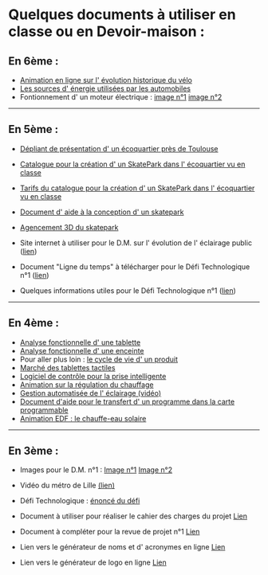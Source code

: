 # Quelques documents à utiliser en classe ou en Devoir-maison :

## En 6ème :

* [Animation en ligne sur l' évolution historique du vélo](images/evolution_velo.swf)
* [ Les sources d' énergie utilisées par les automobiles ](docs6/index.html)
* Fontionnement d' un moteur électrique : [image n°1](images/moteur-elec-6.gif) [image n°2](moteur-electrique.gif)

----------------
## En 5ème :

* [Dépliant de présentation d' un écoquartier près de Toulouse](http://www.mairie-balma.fr/upload/Le_guide_ecoquartier_vidailhan.pdf)
* [Catalogue pour la création d' un SkatePark dans l' écoquartier vu en classe](images/catalogue.pdf)
* [Tarifs du catalogue pour la création d' un SkatePark dans l' écoquartier vu en classe](images/tarifs.pdf)
* [Document d' aide à la conception d' un skatepark](images/Aide-skateparc.pdf)
* [Agencement 3D du skatepark](images/skatepark.skp)

* Site internet à utiliser pour le D.M. sur l' évolution de l' éclairage public ([lien](http://phozagora.free.fr/?surfpage=Historique))

* Document "Ligne du temps" à télécharger pour le Défi Technologique n°1 ([lien](images/ligne-du-temps.xmind))
* Quelques informations utiles pour le Défi Technologique n°1 ([lien](images/quelques-infos.pdf))

----------------
## En 4ème :

* [Analyse fonctionnelle d' une tablette](images/aftablette/)
* [Analyse fonctionnelle d' une enceinte](images/docs4/enceinte.exe)
* Pour aller plus loin : [le cycle de vie d' un produit](https://www.youtube.com/watch?v=XNL--RhmIHM)
* [Marché des tablettes tactiles](images/docs4/gfk/)
* [Logiciel de contrôle pour la prise intelligente](images/AwoxSmartControl.apk)
* [Animation sur la régulation du chauffage](images/chauffage.swf)
* [Gestion automatisée de l' éclairage (vidéo)](images/eclairageauto.mp4)
* [Document d'aide pour le transfert d' un programme dans la carte programmable](images/aidembot.pdf)
* [Animation EDF : le chauffe-eau solaire](images/ces.swf)


----------------
## En 3ème :
* Images pour le D.M. n°1 :
[Image n°1](http://s4.e-monsite.com/2011/04/02/08/resize_550_550//pollution-lumineuse-europe2.jpg)
[Image n°2](http://img.bfmtv.com/i/0/0/bba/32b3adb95c19483a3673dd941fa88.jpg)

* Vidéo du métro de Lille [(lien)](images/metro.mp4)

* Défi Technologique : [énoncé du défi](images/doc-ressource.pdf)
* Document à utiliser pour réaliser le cahier des charges du projet [Lien](images/cdcf-robot.xmind)

* Document à compléter pour la revue de projet n°1 [Lien](images/revue-projet.odt)
* Lien vers le générateur de noms et d' acronymes en ligne [Lien](http://acronymcreator.net/ace.py)
* Lien vers le générateur de logo en ligne [Lien](https://logomakr.com/)


